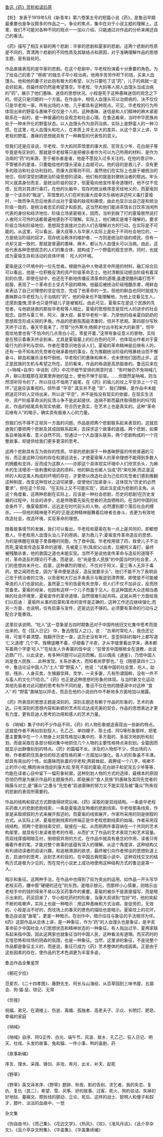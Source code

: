 [鲁迅《药》赏析和读后感](https://www.vrrw.net/wx/9222.html)

【析】 发表于1919年5月《新青年》第六卷第五号的短篇小说《药》，是鲁迅早期最重要也是争议颇多的作品之一。争论的焦点，集中在对于小说主题的理解上。这里，我们不可能对各种不同的观点一一加以介绍，只能通过对作品的分析来阐述自己的看法。

《药》描写了相互关联的两个悲剧：华家的悲剧和夏家的悲剧。这两个悲剧的性质是不同的，弄清两个悲剧的不同性质及其联结点和原因，对于准确理解作品的思想主题，是有益处的。

作品直接表现的是华家的悲剧。在这个悲剧中，华老栓扮演着十分重要的角色。为了给自己的患了 “痨病”的独生子华小栓治病，他用辛苦劳作积下的钱，买来人血馒头。他和他的妻子对此抱有极大的希望，以为只要吃了这“药”，儿子的病就一定会好起来。但最终却仍然是希望落空。华老栓、华大妈等人把人血馒头当成治病的“药”，展示了他们愚昧、迷信的思想状况。小栓是死于这种愚昧迷信的观念之下的。但这只是问题的一个方面。在作品中，相信人血馒头可以治痨病的，决不仅仅只是华老栓一家。所有出场的人物，几乎都具有这种观点。可见，华老栓的行为所体现出来的野蛮与愚昧不仅仅是个人的。这种愚昧、迷信是和人们精神的麻木紧密联系在一起的，是一种普遍的社会观念和社会心理。在鲁迅看来，当时中华民族尚处于一种未开化的野蛮状态。以人血馒头作为良药治病，实际上是野蛮人的一种习惯。在这里，吃人血馒头和吃人，在本质上并无太大的差异。从这个意义上讲，华老栓的野蛮、愚昧的思想就具有了一种典型的代表性的意义。



但我们还是应该说，华老栓、华大妈同茶馆里的康大叔、驼背五少爷、花白胡子等毕竟是有区别的，那就是华老栓等只是把被杀者作为可以为己所用的材料，是作为治病的“药”的来源，至于被杀者是谁，他是不愿投入过多关注的。在他的意识中，不管被杀的是谁，只要能给他的馒头浸染上血就可以。他的目的是救儿子，没有更多的政治和社会功利目的。而康大叔等则不同，虽然他们在实际上也居于被统治的地位，但却深受封建统治阶级思想的浸染，他们有的就是封建统治者的帮凶。牢头阿义就其身份而言，是统治阶级的奴才，但夏瑜向他宣传革命道理时，他不仅不觉悟，反而对其进行毒打。在他的头脑中，现存的统治秩序是天经地义的，而夏瑜则是一个该杀的“叛逆”。茶馆里的人们在听到康大叔幸灾乐祸地讲述阿义毒打夏瑜时，一致而争先恐后地表示出对于夏瑜的敌视和痛恨，由此也显示出自己是和统治阶级一致的，是统治者忠实的奴才和臣民。这当然和他们能进茶馆长日饮茶消闲所代表的身份和经济地位、阶级立场紧密相关。因而，当听到挨了打的夏瑜居然说打人者阿义可怜的话都普遍地感到不可理解。实际上，他们确实是难于理解的。要求阶级立场和阶级地位、思想观念直接对立的人们去理解对方的行动，在实际是不可能的。从这里，可以看出，康大叔等人与华家人实际上是处于不同社会地位的，一方是统治阶级的奴才，现存统治秩序的维护者，一方则是统治阶级的顺民。但有一点却又是一致的，那就是普遍的愚昧、麻木，都认为人血馒头可以治病。由此，这些代表各种思想观念的人们的集合体，就构成了一个野蛮的观念世界。同时，也就成为夏瑜生存和活动的具体环境： 吃人的环境。

夏瑜是这个环境中的一位先觉者。根据作品中人物语言中所提的材料，融汇综合后可以看出，他是一位积极反清的资产阶级革命志士。他对清朝反动统治阶级有着深刻的仇恨，即使在狱中，也还在不断地传播反清革命的道理;虽遭受酷刑毒打而不屈服，表现了一个革命志士坚贞不屈的精神。他最后被统治阶级残酷杀害，用鲜血来表达了自己对理想的坚定信念，完成了他革命的一生。但他的鲜血也同时就成为愚昧群众华老栓为儿子治病的“药”。他的母亲也不能理解他，为他上坟看见生人，还感到羞愧;至多也只是怀疑儿子是被冤枉。由此可见，夏瑜实在是这个民族的先觉者，与他欲拯救的那些华老栓等人相比，夏瑜的思想观念是现代人的进步的社会观念。自然与夏三爷、阿义、康大叔、甚至华老栓一家，乃至他的母亲夏四奶奶的思想观念形成尖锐的矛盾。作品的悲剧氛围是浓重的，但并不悲观。第四部分写秋天终于过去，春天毕竟来了，尽管“分外寒冷;杨柳才吐出半粒米大的新芽”，但毕竟坟地里也有“不怕冷的几点青白小花，零星开着，”这带有象征意义的景物，实际是在预示着春天终会到来。尤其是夏瑜墓上的红白色的花环，也体现出作者对于夏瑜行为的评判与崇仰。作者在潜意识地告诉人们，夏瑜的革命精神是后继有人的，还有一些不知名的先觉者在继承着他的事业，在为推翻统治阶级的残暴统治而不懈奋斗，鲜血和屠杀没有吓倒他，华老栓们的愚昧和麻木，也未使他们因而止步。这正是民族的生机与希望之所在。总的看来，作品的格调是高昂振奋的。鲁迅后来在《<呐喊>自序》中谈到《药》中花环细节安排的用意时说：“有时候仍不免呐喊几声，聊以慰籍那在寂寞里奔驰的猛士，使他不惮于前驱。……但既然是呐喊，则当然须听将令的了，所以往往不恤用了曲笔，在《药》的瑜儿的坟上平空添上一个花环，”这是应该重视的。但所谓 “平空” 其实并不是 “空”，我们理解，是作品中未能把送花环的人交待出来，所以说“平空”，并不是指没有现实的依据，在现实生活中，资产阶级革命派的反清斗争不是此起彼伏、连绵不断而最终取得胜利的吗?因此，作品的结尾具有现实依据，符合历史真实，在艺术上也是真实的。这种“革命后继有人”的暗示，确实具有振奋人心的力量。

但我们也不得不正视另一方面的问题。作品是把两个悲剧联系起来表现的。这就启迪我们要把两个悲剧及其成因联系起来，去探求这个故事的底蕴。两个悲剧，如果各自单独来看，意义自然不同，但通过一个人血馒头联系，两个悲剧构成的一个完整故事，却提供给我们更多更深的思考。

这两个悲剧具有互为依存的性质。华家的悲剧源于一种愚昧野蛮的传统普遍的习俗，而正是这种习俗的存在和源远流长，才使夏瑜等人的革命理想不能得到多数人的拥戴和支持，反而成为这群人——亦即这个具体现实环境中人们欣赏杀头，为麻木的生活增添一些刺激和谈说的资料，他的鲜血也被人当成“药”来吃掉;而正是这样的人和这类人构成的环境的存在，才更使以改造社会为己任的先觉者们感到推翻这种制度，改变这种现状之迫切紧要，促使他们加紧奋斗，这体现为“历史的必然要求”，但在这个阶段，“在实际上又不可能实现”，因此注定成为悲剧的主角。从这个角度看，这两种悲剧在实际上，应该是一种社会悲剧，历史的悲剧!在历史发展的过程中，社会的进步，总是伴随着先驱先觉者的流血牺牲的。在当时中国的社会条件下，像夏瑜那样，远远走在时代前头的人物，必然遭到那个落后社会的搏杀。——但他的精神是不朽的!正是这种精神鼓舞着后继者去奋斗，去更为有效地改造社会，改造环境，实现革命的理想。

随着故事情节的发展，我们可以看出，华老栓和夏瑜在有一点上是共同的，即都想救人。华老栓用人血馒头治儿子的痨病，是为救儿子;夏瑜宣传革命造反的思想，为的是唤醒在铁屋子里昏睡的同胞，为了救中国。华老栓用错了药，致使儿子不治而死;夏瑜宣传造反革命的道理，先被夏三爷(其叔父)出卖，后被阿义毒打，最终被残酷杀害，他的救国之道也未能实现。当然不是说他宣传革命与造反的道理不对，革命造反的理论行不通，而是说，在“尚是食人民族”的中国当时的社会里，人们的思想尚未开化、启蒙，这种暴烈的理论，不仅对于阿义、夏三等人无异于毒药，使之闻而色变，因为“革命便是造反，造反就要杀头”，他们不能不为了表明自己忠于统治者的立场，以告密和大打出手来表示与叛逆划清界限，即使是不可能被牵连的人们也是如此，虽然夏三爷的告密有失忠厚，但人们不仅不加非议，反而欣赏备至。夏瑜的母亲，也因有这样一个儿子而羞于见人。在这种国民大众还相当愚昧的社会环境里，夏瑜宣传的革命道理，自然很难引起共鸣。这就从两个方面给我们以启迪： 夏瑜所从事的启蒙和革命的宣传是正确的，这种工作还应继续强化;而另一方面，也说明，仅有启蒙与宣传，还是远远不够的。必须要有革命的行动与之配合才能奏效。

这里应该说明，“吃人”这一意象是五四时期鲁迅对于中国传统旧文化集中思考而提出来的。在《狂人日记》 中，鲁迅借狂人之口，说： “古来时常吃人，我也还记得，可是不甚清楚。我翻开历史一查，这历史没有年代，歪歪斜斜的每叶上都写道 ‘仁义道德’ 几个字。我横竖睡不着，仔细看了半夜，才从字缝里看出字来，满本都写着两个字是‘吃人’!”在给友人许寿裳的信中说：“前曾言中国根柢全在道教，此说近颇广行。以此读史，有多种问题可以迎刃而解。后以偶阅《通鉴》，乃悟中国人尚是食人民族……此种发现，关系亦甚大，而知者尚寥寥也。” 在《随感录四十二》 中，鲁迅论证中国人乃“土人”即“野蛮人”，他说：“试看中国的社会里，吃人，劫掠，残杀，人身买卖，生殖器崇拜，灵学，一夫多妻，凡有所谓国粹，没有一件不与蛮人的文化(?)恰合。”《药》也正是这种思想的形象的体现。与当时新文化运动其他先驱者对此问题的思考有所不同的是，鲁迅不仅在他的随感录中对这种 “食人” 的 “野蛮”愚昧加以抨击，而且在他的小说创作中不断地多方面地加以揭露。

《药》所表现的思想主题是深刻的。深刻主题还有赖于作品的形象的，艺术的表达。只有深刻的思想内容和新颖的艺术形式达成完美的契合，作品的思想表达才更有力度，更有启迪人思考的功用和感人的艺术力量。

与 《呐喊》集子中的不少作品不同，《药》的人物形象塑造表现出一些新的特点。这就是作者不再如刻划狂人，孔乙己、单四嫂子、陈士成、阿Q等形象那样，把笔墨主要集中在一个人物身上对其性格加以集中的、多方面的、多层次地剖析和刻划，而是采取在各部分相对集中地抓住几个人物的主要性格特点来刻划。全篇因而就显示出群像刻划的特点。《药》的篇幅不长，涉及的人物却不少，但出场的人物，作者都抓住其身份的标志或性格的某一方面加以强化。各人的形象虽不丰满，却具有突出的个性。如愚昧而执着的华老栓;两肩耸起，肩胛成一个八字，咳嗽不止的华小栓;横肉块块饱绽的康大叔;至死不屈的夏瑜;花白胡子和驼背五少爷等等，均能在读者心目中留下一幅形象轮廓。这种刻划人物的方式的选择，最根本的原因恐怕仍然是为展示作品的主题服务的，即是展示“食人民族”的愚昧及其同先觉者的隔膜与对立;是“庸众”之愚与“先觉者”启迪蒙昧的努力又不能实现及被“庸众”所疾视的悲剧的表现所需要的。

作品的结构和叙述方式颇值得研究玩味。《药》采取的是双线结构。一条是华老栓买药救人的悲剧悲剧线索，一条是夏瑜造反殉难的悲剧线索。华老栓那条线索，作家是采取顺叙的方式来展开叙述的。而夏瑜的线索展开，作家所采用的则是倒叙的方式。从实际上讲，夏瑜悲剧线索的终端正是华老栓悲剧线索的始端。作者采用双线结构，把两个悲剧线索交织，联接在一起，从而把两件事容纳在一个共同的艺术构架里，就具有引发读者思考的作用，从而扩大了作品的艺术表现力和艺术容量。而双线穿插明暗互衬，倒顺叙并用的方式，在作品中就具有悬念的作用，读者只有循着作者的笔，才能对整个故事的底蕴有深入的理解。从这个角度讲，这种结构又有利调动读者的阅读兴趣，和追根溯源的欲求，最终被引向作者预设的思想轨道上去，启迪你的思考，达到艺术的目的。在中国古典短篇小说中，这种双线交叉的结构方式是极为少见的，而在现代小说史上成功地使用这种结构方式的鲁迅是第一人。

暗示和象征。这两种手法，在作品中也得到了较为突出的运用。如作品一开头写华老栓买药，腰中那“硬硬的还在”的东西，是暗示银元，而那样小心慎重，则暗示出老栓手中的钱的得来不易以及买药事件的重要。夏瑜的被杀不是直接描写，而是暗示出来的。药买回来了，华小栓吃药时的形象，当康大叔讲到“包好”时，他的突起不断的咳嗽声，实际上也是一种暗示：用这种愚昧和方式治病，是徒劳的，无效的。小栓是治不好的，而坟场上的春天的景色的描绘也是暗示。夏瑜坟上的花环，鲁迅自说是“曲笔”，更是一种暗示。在创作中，暗示往往与象征的手法相邻为伴。《药》这部作品从总体上讲，是一种象征，作为“药”的人血馒头也是象征，是辛亥革命前夕中国社会人们思想状态和精神状态的一种象征。有人指出过华、夏两家联系起来指中国，因此这两家也就象征当时中国人民，这种看法有道理。而买药时的玄怪恐怖和坟场的阴森的氛围，也是一种象征。当然，这里讲的象征，不是说整个作品都是象征主义的，而是说，象征已成为《药》艺术整体的构成因素。正是由于这些因素的存在，使作品的艺术色调更为丰富多姿。

鲁迅作品全集鉴赏

《朝花夕拾》

范爱农、《二十四孝图》、藤野先生、阿长与山海经、从百草园到三味书屋、五猖会、狗·猫·鼠、琐记、无常

《仿徨》

祝福、弟兄、在酒楼上、伤逝、离婚、孤独者、高老夫子、示众、长明灯、肥皂、幸福的家庭

《呐喊》

《呐喊》自序、阿Q正传、白光、端午节、风波、故乡、孔乙己、狂人日记、明天、社戏、头发的故事、兔和猫、一件小事、鸭的喜剧、药

《故事新编》

序言、理水、采薇、铸剑、非攻、奔月、出关、补天、起死

《野草》

《野草》英文译本序、《野草》题辞、秋夜、影的告别、求乞者、我的失恋、复仇、复仇〔其二〕、希望、雪、风筝、好的故事、过客、死火、狗的驳诘、失掉的好地狱、墓碣文、颓败线的颤动、立论、死后、这样的战士、聪明人和傻子和奴才、腊叶、淡淡的血痕中、一觉

杂文集

《伪自由书》、《而己集》、《花边文学》、《热风》、《坟》、《准风月谈》、《且介亭杂文》、《且介亭杂文附集》、《华盖集》、《华盖集续编》

